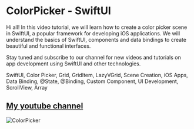# ColorPicker - SwiftUI

Hi all! In this video tutorial, we will learn how to create a color picker scene in SwiftUI, a popular framework for developing iOS applications. We will understand the basics of SwiftUI, components and data bindings to create beautiful and functional interfaces.

Stay tuned and subscribe to our channel for new videos and tutorials on app development using SwiftUI and other technologies.

SwiftUI, Color Picker, Grid, GridItem, LazyVGrid, Scene Creation, iOS Apps, Data Binding, @State, @Binding, Custom Component, UI Development, ScrollView, Array

## [My youtube channel](https://www.youtube.com/@idevnva)

![ColorPicker](https://user-images.githubusercontent.com/127990298/232315662-79f2275e-848a-490f-b032-f81a73cd3a34.jpg)
